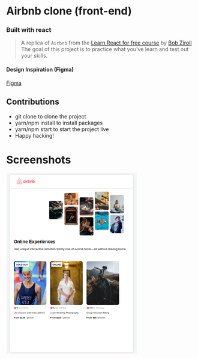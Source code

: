 # Airbnb clone (front-end)

### Built with react

> A replica of `Airbnb` from the [Learn React for free course](https://scrimba.com/learn/learnreact) by [Bob Ziroll](https://twitter.com/bobziroll)
> The goal of this project is to practice what you've learn and test out your skills.

#### Design Inspiration (Figma)

[Figma](<https://www.figma.com/file/QaHCGFeH5aREb8Tj3FXTLw/Airbnb-Experiences-(Copy)?node-id=0%3A1>)

## Contributions

- git clone to clone the project
- yarn/npm install to install packages
- yarn/npm start to start the project live
- Happy hacking!

# Screenshots

![App screen](/public/assets/airbnb-clone.png)
